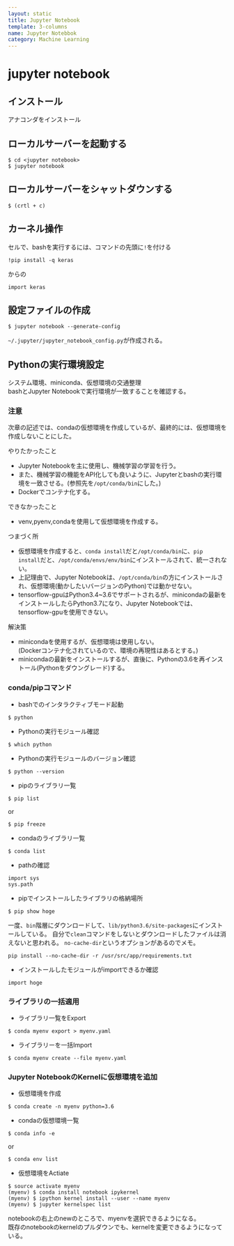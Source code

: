 ```yaml
---
layout: static
title: Jupyter Notebook
template: 3-columns
name: Jupyter Notebbok
category: Machine Learning
---
```


# jupyter notebook

## インストール
アナコンダをインストール

## ローカルサーバーを起動する
```
$ cd <jupyter notebook>
$ jupyter notebook
```

## ローカルサーバーをシャットダウンする
```
$ (crtl + c)
```

## カーネル操作

セルで、bashを実行するには、コマンドの先頭に`!`を付ける
```
!pip install -q keras
```
からの
```
import keras
```

## 設定ファイルの作成
```
$ jupyter notebook --generate-config
```
`~/.jupyter/jupyter_notebook_config.py`が作成される。

## Pythonの実行環境設定

システム環境、miniconda、仮想環境の交通整理  
bashとJupyter Notebookで実行環境が一致することを確認する。

### 注意
次章の記述では、condaの仮想環境を作成しているが、最終的には、仮想環境を作成しないことにした。

やりたかったこと  
- Jupyter Notebookを主に使用し、機械学習の学習を行う。
- また、機械学習の機能をAPI化しても良いように、Jupyterとbashの実行環境を一致させる。(参照先を`/opt/conda/bin`にした。)
- Dockerでコンテナ化する。

できなかったこと  
- venv,pyenv,condaを使用して仮想環境を作成する。

つまづく所  
- 仮想環境を作成すると、`conda install`だと`/opt/conda/bin`に、`pip install`だと、`/opt/conda/envs/env/bin`にインストールされて、統一されない。
- 上記理由で、Jupyter Notebookは、`/opt/conda/bin`の方にインストールされ、仮想環境(動かしたいバージョンのPython)では動かせない。
- tensorflow-gpuはPython3.4~3.6でサポートされるが、minicondaの最新をインストールしたらPython3.7になり、Jupyter Notebookでは、tensorflow-gpuを使用できない。

解決策  
- minicondaを使用するが、仮想環境は使用しない。  
  (Dockerコンテナ化されているので、環境の再現性はあるとする。)
- minicondaの最新をインストールするが、直後に、Pythonの3.6を再インストール(Pythonをダウングレード)する。

### conda/pipコマンド

- bashでのインタラクティブモード起動
```
$ python
```

- Pythonの実行モジュール確認
```
$ which python
```

- Pythonの実行モジュールのバージョン確認
```
$ python --version
```

- pipのライブラリ一覧
```
$ pip list
```
or
```
$ pip freeze
```

- condaのライブラリ一覧
```
$ conda list
```

- pathの確認
```
import sys
sys.path
```

- pipでインストールしたライブラリの格納場所
```
$ pip show hoge
```
一度、`bin`階層にダウンロードして、`lib/python3.6/site-packages`にインストールしている。
自分で`clean`コマンドをしないとダウンロードしたファイルは消えないと思われる。
`no-cache-dir`というオプションがあるのでメモ。
```
pip install --no-cache-dir -r /usr/src/app/requirements.txt
```

- インストールしたモジュールがimportできるか確認
```
import hoge
```

### ライブラリの一括適用

- ライブラリ一覧をExport
```
$ conda myenv export > myenv.yaml
```

- ライブラリーを一括Import
```
$ conda myenv create --file myenv.yaml
```

### Jupyter NotebookのKernelに仮想環境を追加

- 仮想環境を作成
```
$ conda create -n myenv python=3.6
```

- condaの仮想環境一覧
```
$ conda info -e
```
or
```
$ conda env list
```

- 仮想環境をActiate
```
$ source activate myenv
(myenv) $ conda install notebook ipykernel
(myenv) $ ipython kernel install --user --name myenv
(myenv) $ jupyter kernelspec list
```
notebookの右上のnewのところで、myenvを選択できるようになる。  
既存のnotebookのkernelのプルダウンでも、kernelを変更できるようになっている。
